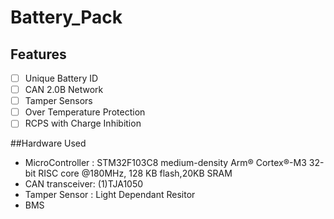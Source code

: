 # Battery_Pack

## Features

- [ ] Unique Battery ID
- [ ] CAN 2.0B Network
- [ ] Tamper Sensors
- [ ] Over Temperature Protection
- [ ] RCPS with Charge Inhibition

##Hardware Used
 * MicroController : STM32F103C8 medium-density Arm® Cortex®-M3 32-bit RISC core @180MHz, 128 KB flash,20KB SRAM
 * CAN transceiver: (1)TJA1050
 * Tamper Sensor : Light Dependant Resitor
  * BMS
 
